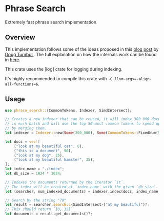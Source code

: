 # Phrase Search

Extremely fast phrase search implementation.

## Overview

This implementation follows some of the ideas proposed in this 
[blog post](https://softwaredoug.com/blog/2024/01/21/search-array-phrase-algorithm) 
by [Doug Turnbull](https://softwaredoug.com/). The full explanation on how the internals
work can be found in [here](https://gab-menezes.github.io/2025/01/13/using-the-most-unhinged-avx-512-instruction-to-make-the-fastest-phrase-search-algo.html).

This crate uses the [log] crate for logging during indexing.

It's highly recommended to compile this crate with `-C llvm-args=-align-all-functions=6`.

## Usage

```rust
use phrase_search::{CommonTokens, Indexer, SimdIntersect};

// Creates a new indexer that can be reused, it will index 300_000 documents
// in each batch and will use the top 50 most common tokens to speed up the search,
// by merging them.
let indexer = Indexer::new(Some(300_000), Some(CommonTokens::FixedNum(50)));

let docs = vec![
    ("look at my beautiful cat", 0),
    ("this is a document", 50),
    ("look at my dog", 25),
    ("look at my beautiful hamster", 35),
];
let index_name = "./index";
let db_size = 1024 * 1024;

// Indexes the documents returned by the iterator `it`.
// The index will be created at `index_name` with the given `db_size`.
let (searcher, num_indexed_documents) = indexer.index(docs, index_name, db_size)?;

// Search by the string "78"
let result = searcher.search::<SimdIntersect>("at my beautiful")?;
// This should return `[0, 35]`
let documents = result.get_documents()?;
```